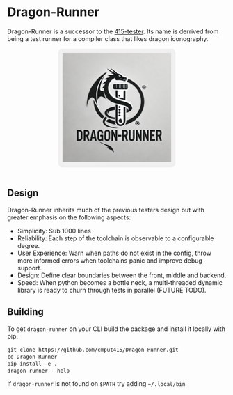 # Dragon-Runner

Dragon-Runner is a successor to the [415-tester](https://github.com/cmput415/Tester). Its name is derrived from being a test runner for a compiler class that likes dragon iconography.

<div align="center">
  <div style="background-color: #f0f0f0; border-radius: 10px; padding: 10px; display: inline-block;"> 
    <img alt="Dragon-Runner Logo" src="/docs/logo-bg-256.png" width="250">
  </div>
</div>
<br>

## Design
Dragon-Runner inherits much of the previous testers design but with greater emphasis on the following aspects:

* Simplicity: Sub 1000 lines
* Reliability: Each step of the toolchain is observable to a configurable degree.
* User Experience: Warn when paths do not exist in the config, throw more informed errors when toolchains panic and improve debug support.
* Design: Define clear boundaries between the front, middle and backend.
* Speed: When python becomes a bottle neck, a multi-threaded dynamic library is ready to churn through tests in parallel (FUTURE TODO).

## Building 

To get `dragon-runner` on your CLI build the package and install it locally with pip.

```
git clone https://github.com/cmput415/Dragon-Runner.git
cd Dragon-Runner
pip install -e .
dragon-runner --help
```
If `dragon-runner` is not found on `$PATH` try adding `~/.local/bin`
